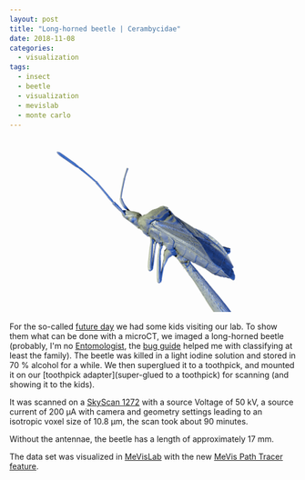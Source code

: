 ```yaml
---
layout: post
title: "Long-horned beetle | Cerambycidae"
date: 2018-11-08
categories:
  - visualization
tags:
  - insect
  - beetle
  - visualization
  - mevislab
  - monte carlo
---
```


![A beetle](/assets/2018/11/08/beetle/beetle.png)

For the so-called [future day](https://www.nationalerzukunftstag.ch/) we had some kids visiting our lab.
To show them what can be done with a microCT, we imaged a long-horned beetle (probably, I'm no [Entomologist](https://enwp.org/Entomology), the [bug guide](https://bugguide.net/node/view/171) helped me with classifying at least the family).
The beetle was killed in a light iodine solution and stored in 70 % alcohol for a while.
We then superglued it to a toothpick, and mounted it on our [toothpick adapter](super-glued to a toothpick) for scanning (and showing it to the kids).

It was scanned on a [SkyScan 1272](https://www.bruker.com/products/microtomography/micro-ct-for-sample-scanning/skyscan-1272/overview.html) with a source Voltage of 50 kV, a source current of 200 µA with camera and geometry settings leading to an isotropic voxel size of 10.8 µm, the scan took about 90 minutes.

Without the antennae, the beetle has a length of approximately 17 mm.

The data set was visualized in [MeVisLab](http://www.sci.utah.edu/software/imagevis3d.html) with the new [MeVis Path Tracer feature](https://mevislabdownloads.mevis.de/docs/3.1/MeVisLab/Standard/Documentation/Publish/Overviews/PathTracerOverview.html).
